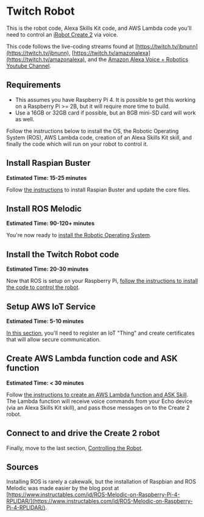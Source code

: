 # Twitch Robot

This is the robot code, Alexa Skills Kit code, and AWS Lambda code you'll need to control an [iRobot Create 2](https://www.irobot.com/about-irobot/stem/create-2) via voice. 

This code follows the live-coding streams found at [https://twitch.tv/jbnunn](https://twitch.tv/jbnunn), [https://twitch.tv/amazonalexa](https://twitch.tv/amazonalexa), and the [Amazon Alexa Voice + Robotics Youtube Channel](https://www.youtube.com/playlist?list=PL2KJmkHeYQTNKbeNmYxs-CY3AhPJcl61U).

## Requirements

* This assumes you have Raspberry Pi 4. It is possible to get this working on a Raspberry Pi >= 2B, but it will require more time to build. 
* Use a 16GB or 32GB card if possible, but an 8GB mini-SD card will work as well.

Follow the instructions below to install the OS, the Robotic Operating System (ROS), AWS Lambda code, creation of an Alexa Skills Kit skill, and finally the code which will run on your robot to control it.

## Install Raspian Buster

**Estimated Time: 15-25 minutes**

Follow [the instructions](./Part1-Raspbian.md) to install Raspian Buster and update the core files. 

## Install ROS Melodic

**Estimated Time: 90-120+ minutes**

You're now ready to [install the Robotic Operating System](./Part2-ROS.md). 

## Install the Twitch Robot code

**Estimated Time: 20-30 minutes**

Now that ROS is setup on your Raspberry Pi, [follow the instructions to install the code to control the robot](./Part3-RobotCode.md). 

## Setup AWS IoT Service

**Estimated Time: 5-10 minutes**

[In this section](./Part4-IoT), you'll need to register an IoT "Thing" and create certificates that will allow secure communication.

## Create AWS Lambda function code and ASK function

**Estimated Time: < 30 minutes**

Follow [the instructions to create an AWS Lambda function and ASK Skill](./Part5-Lambda-ASK.md). The Lambda function will receive voice commands from your Echo device (via an Alexa Skills Kit skill), and pass those messages on to the Create 2 robot. 

## Connect to and drive the Create 2 robot

Finally, move to the last section, [Controlling the Robot](./Part6-Control.md). 

## Sources

Installing ROS is rarely a cakewalk, but the installation of Raspbian and ROS Melodic was made easier by the blog post at [https://www.instructables.com/id/ROS-Melodic-on-Raspberry-Pi-4-RPLIDAR/](https://www.instructables.com/id/ROS-Melodic-on-Raspberry-Pi-4-RPLIDAR/).

